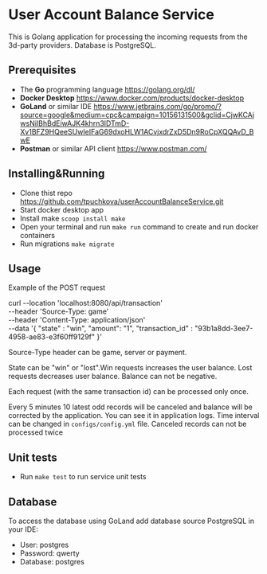 # User Account Balance Service
This is Golang application for processing the incoming requests from the 3d-party providers. Database is PostgreSQL.

## Prerequisites
- The **Go** programming language https://golang.org/dl/
- **Docker Desktop** https://www.docker.com/products/docker-desktop
- **GoLand** or similar IDE https://www.jetbrains.com/go/promo/?source=google&medium=cpc&campaign=10156131500&gclid=CjwKCAjwsNiIBhBdEiwAJK4khrn3IDTmD-Xv1BFZ9HQeeSUwIeIFaG69dxoHLW1ACvjxdrZxD5Dn9RoCpXQQAvD_BwE
- **Postman** or similar API client https://www.postman.com/


## Installing&Running
- Clone thist repo https://github.com/tpuchkova/userAccountBalanceService.git
- Start docker desktop app
- Install make `scoop install make`
- Open your terminal and run `make run` command to create and run docker containers
- Run migrations `make migrate`

## Usage
Example of the POST request

curl --location 'localhost:8080/api/transaction' \
--header 'Source-Type: game' \
  --header 'Content-Type: application/json' \
  --data '{
    "state" : "win",
    "amount": "1",
    "transaction_id" : "93b1a8dd-3ee7-4958-ae83-e3f60ff9129f"
}'

Source-Type header can be game, server or payment.

State can be "win" or "lost".Win requests increases the user balance. Lost requests decreases user balance. Balance can not be negative.

Each request (with the same transaction id) can be processed only once.

Every 5 minutes 10 latest odd records will be canceled and balance will be corrected by the application. You can see it in application logs. Time interval can be changed in `configs/config.yml` file.
Canceled records can not be processed twice

## Unit tests
- Run `make test` to run service unit tests

## Database 
To access the database using GoLand add database source PostgreSQL in your IDE:
- User: postgres
- Password: qwerty
- Database: postgres

